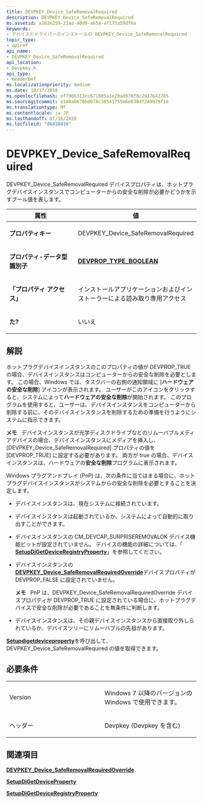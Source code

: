 ```yaml
---
title: DEVPKEY_Device_SafeRemovalRequired
description: DEVPKEY_Device_SafeRemovalRequired
ms.assetid: a162e259-21aa-40d9-a65a-af175a59df6a
keywords:
- デバイスとドライバーのインストールの DEVPKEY_Device_SafeRemovalRequired
topic_type:
- apiref
api_name:
- DEVPKEY_Device_SafeRemovalRequired
api_location:
- Devpkey.h
api_type:
- HeaderDef
ms.localizationpriority: medium
ms.date: 10/17/2018
ms.openlocfilehash: ef7906313cc671605a1e20ad970f8c2917643765
ms.sourcegitcommit: e180a0670b0b78c30541755e6e030df249979f1e
ms.translationtype: MT
ms.contentlocale: ja-JP
ms.lasthandoff: 07/16/2020
ms.locfileid: "86418416"
---
```

# <a name="devpkey_device_saferemovalrequired"></a>DEVPKEY_Device_SafeRemovalRequired


DEVPKEY_Device_SafeRemovalRequired デバイスプロパティは、ホットプラグデバイスインスタンスでコンピューターからの安全な削除が必要かどうかを示すブール値を表します。

<table>
<colgroup>
<col width="50%" />
<col width="50%" />
</colgroup>
<thead>
<tr>
<th>属性</th>
<th>値</th>
</tr>
</thead>
<tbody>
<tr class="odd">
<td align="left"><p><strong>プロパティキー</strong></p></td>
<td align="left"><p>DEVPKEY_Device_SafeRemovalRequired</p></td>
</tr>
<tr class="even">
<td align="left"><p><strong>プロパティ-データ型識別子</strong></p></td>
<td align="left"><p><a href="devprop-type-boolean.md" data-raw-source="[&lt;strong&gt;DEVPROP_TYPE_BOOLEAN&lt;/strong&gt;](devprop-type-boolean.md)"><strong>DEVPROP_TYPE_BOOLEAN</strong></a></p></td>
</tr>
<tr class="odd">
<td align="left"><p><strong>「プロパティ アクセス」</strong></p></td>
<td align="left"><p>インストールアプリケーションおよびインストーラーによる読み取り専用アクセス</p></td>
</tr>
<tr class="even">
<td align="left"><p><strong>た?</strong></p></td>
<td align="left"><p>いいえ</p></td>
</tr>
</tbody>
</table>

 

<a name="remarks"></a>解説
-------

ホットプラグデバイスインスタンスのこのプロパティの値が DEVPROP_TRUE の場合、デバイスインスタンスはコンピューターからの安全な削除を必要とします。 この場合、Windows では、タスクバーの右側の通知領域に [**ハードウェアの安全な削除**] アイコンが表示されます。 ユーザーがこのアイコンをクリックすると、システムによって**ハードウェアの安全な削除**が開始されます。 このプログラムを使用すると、ユーザーは、デバイスインスタンスをコンピューターから削除する前に、そのデバイスインスタンスを削除するための準備を行うようにシステムに指示できます。

**メモ**   デバイスインスタンスが光学ディスクドライブなどのリムーバブルメディアデバイスの場合、デバイスインスタンスにメディアを挿入し、[DEVPKEY_Device_SafeRemovalRequired] プロパティの値を [DEVPROP_TRUE] に設定する必要があります。 両方が true の場合、デバイスインスタンスは、ハードウェアの**安全な削除**プログラムに表示されます。

 

Windows プラグアンドプレイ (PnP) は、次の条件に当てはまる場合に、ホットプラグデバイスインスタンスがシステムからの安全な削除を必要とすることを決定します。

-   デバイスインスタンスは、現在システムに接続されています。

-   デバイスインスタンスは起動されているか、システムによって自動的に取り出すことができます。

-   デバイスインスタンスの CM_DEVCAP_SURPRISEREMOVALOK デバイス機能ビットが設定されていません。 デバイスの機能の詳細については、「 [**SetupDiGetDeviceRegistryProperty**](https://docs.microsoft.com/windows/desktop/api/setupapi/nf-setupapi-setupdigetdeviceregistrypropertya)」を参照してください。

-   デバイスインスタンスの[**DEVPKEY_Device_SafeRemovalRequiredOverride**](devpkey-device-saferemovalrequiredoverride.md)デバイスプロパティが DEVPROP_FALSE に設定されていません。

    **メモ**   PnP は、DEVPKEY_Device_SafeRemovalRequiredOverride デバイスプロパティが DEVPROP_TRUE に設定されている場合に、ホットプラグデバイスで安全な削除が必要であることを無条件に判断します。

     

-   デバイスインスタンスは、その親デバイスインスタンスから直接取り外しられているか、デバイスツリーにリムーバブルの先祖があります。

[**Setupdigetdeviceproperty**](https://docs.microsoft.com/windows/desktop/api/setupapi/nf-setupapi-setupdigetdevicepropertyw)を呼び出して、DEVPKEY_Device_SafeRemovalRequired の値を取得できます。

<a name="requirements"></a>必要条件
------------

<table>
<colgroup>
<col width="50%" />
<col width="50%" />
</colgroup>
<tbody>
<tr class="odd">
<td align="left"><p>Version</p></td>
<td align="left"><p>Windows 7 以降のバージョンの Windows で使用できます。</p></td>
</tr>
<tr class="even">
<td align="left"><p>ヘッダー</p></td>
<td align="left">Devpkey (Devpkey を含む)</td>
</tr>
</tbody>
</table>

## <a name="see-also"></a>関連項目


[**DEVPKEY_Device_SafeRemovalRequiredOverride**](devpkey-device-saferemovalrequiredoverride.md)

[**SetupDiGetDeviceProperty**](https://docs.microsoft.com/windows/desktop/api/setupapi/nf-setupapi-setupdigetdevicepropertyw)

[**SetupDiGetDeviceRegistryProperty**](https://docs.microsoft.com/windows/desktop/api/setupapi/nf-setupapi-setupdigetdeviceregistrypropertya)

 

 






